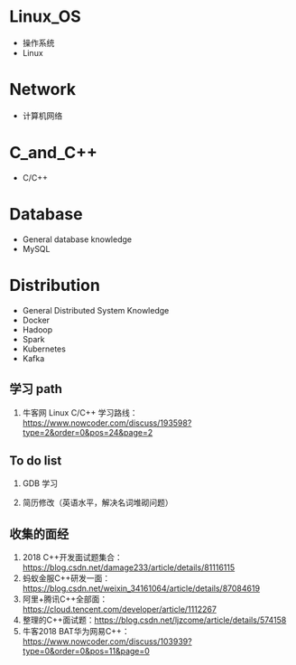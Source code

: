 # Linux_OS

- 操作系统
- Linux

# Network

- 计算机网络

# C_and_C++
- C/C++

# Database
- General database knowledge
- MySQL

# Distribution
- General Distributed System Knowledge
- Docker
- Hadoop
- Spark
- Kubernetes
- Kafka

## 学习 path

1. 牛客网 Linux C/C++ 学习路线：https://www.nowcoder.com/discuss/193598?type=2&order=0&pos=24&page=2

## To do list

1. GDB 学习

2. 简历修改（英语水平，解决名词堆砌问题）


## 收集的面经

1. 2018 C++开发面试题集合：https://blog.csdn.net/damage233/article/details/81116115
2. 蚂蚁金服C++研发一面：https://blog.csdn.net/weixin_34161064/article/details/87084619
3. 阿里+腾讯C++全部面：https://cloud.tencent.com/developer/article/1112267
3. 整理的C++面试题：https://blog.csdn.net/ljzcome/article/details/574158
4. 牛客2018 BAT华为网易C++：https://www.nowcoder.com/discuss/103939?type=0&order=0&pos=11&page=0
